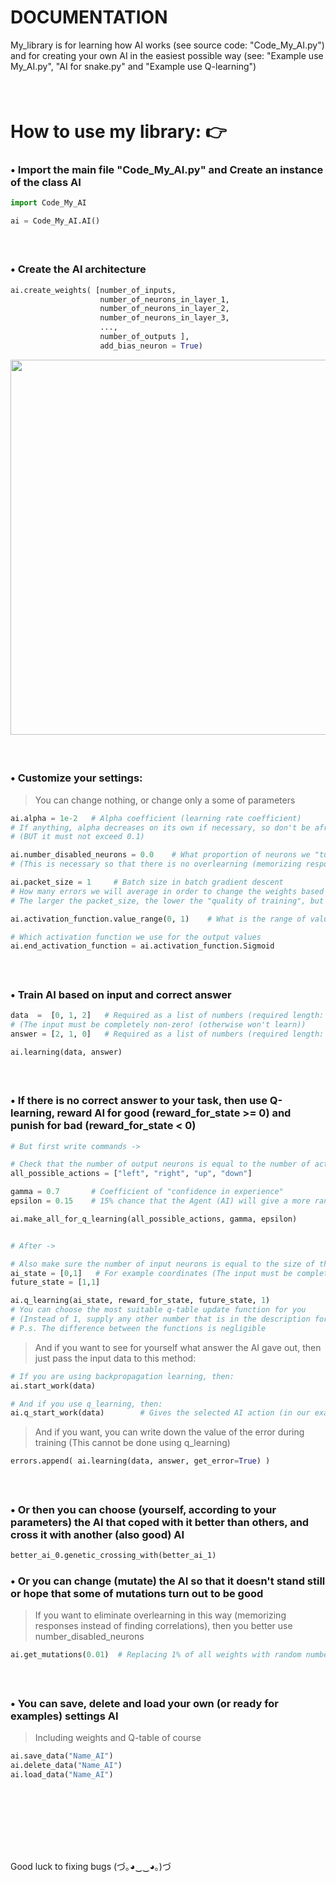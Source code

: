 # DOCUMENTATION
My_library is for learning how AI works (see source code: "Code_My_AI.py") and for creating your own AI in the easiest possible way (see: "Example use My_AI.py", "AI for snake.py" and "Example use Q-learning")


####  
# How to use my library: 👉
### • Import the main file "Code_My_AI.py" and Create an instance of the class AI
```python
import Code_My_AI

ai = Code_My_AI.AI()
```


####  
### • Create the AI architecture
```python
ai.create_weights( [number_of_inputs,
                    number_of_neurons_in_layer_1,
                    number_of_neurons_in_layer_2, 
                    number_of_neurons_in_layer_3, 
                    ...,
                    number_of_outputs ],
                    add_bias_neuron = True)
```
<div id="header" align="left">
  <img src="https://i.ibb.co/nbbTLZS/Usage-example.png" width="600"/>
</div>


####  
### • Customize your settings:
> You can change nothing, or change only a some of parameters
```python
ai.alpha = 1e-2   # Alpha coefficient (learning rate coefficient)
# If anything, alpha decreases on its own if necessary, so don't be afraid to put it higher
# (BUT it must not exceed 0.1)

ai.number_disabled_neurons = 0.0    # What proportion of neurons we "turn off" during training
# (This is necessary so that there is no overlearning (memorizing responses instead of finding correlations))

ai.packet_size = 1     # Batch size in batch gradient descent
# How many errors we will average in order to change the weights based on this average error
# The larger the packet_size, the lower the "quality of training", but the speed of training iterations is greater

ai.activation_function.value_range(0, 1)    # What is the range of values in the output

# Which activation function we use for the output values
ai.end_activation_function = ai.activation_function.Sigmoid 
```


####  
### • Train AI based on input and correct answer
```python
data  =  [0, 1, 2]   # Required as a list of numbers (required length: number of inputs)
# (The input must be completely non-zero! (otherwise won't learn))
answer = [2, 1, 0]   # Required as a list of numbers (required length: number of outputs)

ai.learning(data, answer)
```

####  
### • If there is no correct answer to your task, then use Q-learning, reward AI for good (reward_for_state >= 0) and punish for bad (reward_for_state < 0)
```python
# But first write commands ->

# Check that the number of output neurons is equal to the number of actions
all_possible_actions = ["left", "right", "up", "down"]

gamma = 0.7       # Coefficient of "confidence in experience"
epsilon = 0.15    # 15% chance that the Agent (AI) will give a more random answer (Needed to "study" the environment)

ai.make_all_for_q_learning(all_possible_actions, gamma, epsilon)


# After ->

# Also make sure the number of input neurons is equal to the size of the state list
ai_state = [0,1]   # For example coordinates (The input must be completely non-zero! (otherwise won't learn))
future_state = [1,1]

ai.q_learning(ai_state, reward_for_state, future_state, 1)
# You can choose the most suitable q-table update function for you
# (Instead of 1, supply any other number that is in the description for this function)
# P.s. The difference between the functions is negligible
```


> And if you want to see for yourself what answer the AI gave out, then just pass the input data to this method:
```python
# If you are using backpropagation learning, then:
ai.start_work(data)

# And if you use q_learning, then:
ai.q_start_work(data)        # Gives the selected AI action (in our example it is "left", "right", "up" or "down")
```
> And if you want, you can write down the value of the error during training
> (This cannot be done using q_learning)
```python
errors.append( ai.learning(data, answer, get_error=True) )
```


####  
### • Or then you can choose (yourself, according to your parameters) the AI that coped with it better than others, and cross it with another (also good) AI
```python
better_ai_0.genetic_crossing_with(better_ai_1)
```

### • Or you can change (mutate) the AI so that it doesn't stand still or hope that some of mutations turn out to be good
> If you want to eliminate overlearning in this way (memorizing responses instead of finding correlations), then you better use number_disabled_neurons
```python
ai.get_mutations(0.01)  # Replacing 1% of all weights with random numbers
```

####  
### • You can save, delete and load your own (or ready for examples) settings AI
> Including weights and Q-table of course
```python
ai.save_data("Name_AI")
ai.delete_data("Name_AI")
ai.load_data("Name_AI")
```


####  
####  
####  
Good luck to fixing bugs
(づ｡◕‿‿◕｡)づ

